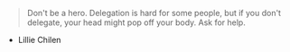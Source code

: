 > Don't be a hero. Delegation is hard for some people, but if you don't delegate, your head might pop off your body. Ask for help. 
- Lillie Chilen
